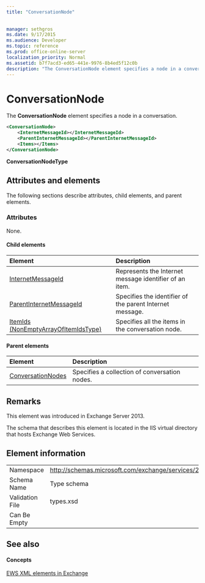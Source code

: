 ```yaml
---
title: "ConversationNode"
 
 
manager: sethgros
ms.date: 9/17/2015
ms.audience: Developer
ms.topic: reference
ms.prod: office-online-server
localization_priority: Normal
ms.assetid: b7f7acd3-ed65-441e-9976-8b4ed5f12c0b
description: "The ConversationNode element specifies a node in a conversation."
---
```


# ConversationNode

The **ConversationNode** element specifies a node in a conversation. 
  
```XML
<ConversationNode>
    <InternetMessageId></InternetMessageId>
    <ParentInternetMessageId></ParentInternetMessageId>
    <Items></Items>
</ConversationNode>
```

 **ConversationNodeType**
## Attributes and elements

The following sections describe attributes, child elements, and parent elements.
  
### Attributes

None.
  
#### Child elements

|**Element**|**Description**|
|:-----|:-----|
|[InternetMessageId](internetmessageid.md) <br/> |Represents the Internet message identifier of an item.  <br/> |
|[ParentInternetMessageId](parentinternetmessageid.md) <br/> |Specifies the identifier of the parent Internet message.  <br/> |
|[ItemIds (NonEmptyArrayOfItemIdsType)](itemids-nonemptyarrayofitemidstype.md) <br/> |Specifies all the items in the conversation node.  <br/> |
   
#### Parent elements

|**Element**|**Description**|
|:-----|:-----|
|[ConversationNodes](conversationnodes.md) <br/> |Specifies a collection of conversation nodes.  <br/> |
   
## Remarks

This element was introduced in Exchange Server 2013.
  
The schema that describes this element is located in the IIS virtual directory that hosts Exchange Web Services.
  
## Element information

|||
|:-----|:-----|
|Namespace  <br/> |http://schemas.microsoft.com/exchange/services/2006/types  <br/> |
|Schema Name  <br/> |Type schema  <br/> |
|Validation File  <br/> |types.xsd  <br/> |
|Can Be Empty  <br/> ||
   
## See also

#### Concepts

[EWS XML elements in Exchange](ews-xml-elements-in-exchange.md)

